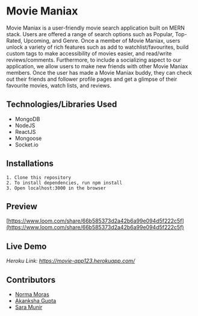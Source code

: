# Movie Maniax

Movie Maniax is a user-friendly movie search application built on MERN stack. Users are offered a range of search options such as Popular, Top-Rated, Upcoming, and Genre. Once a member of Movie Maniax, users unlock a variety of rich features such as add to watchlist/favourites, build custom tags to make accessibility of movies easier, and read/write reviews/comments. Furthermore, to include a socializing aspect to our application, we allow users to make new friends with other Movie Maniax members. Once the user has made a Movie Maniax buddy, they can check out their friends and follower profile pages and get a glimpse of their favourite movies, watch lists, and reviews.


## Technologies/Libraries Used

* MongoDB
* NodeJS
* ReactJS
* Mongoose
* Socket.io

## Installations
```
1. Clone this repository
2. To install dependencies, run npm install
3. Open localhost:3000 in the browser
```

## Preview
[https://www.loom.com/share/66b585373d2a42b6a99e094d5f222c5f](https://www.loom.com/share/66b585373d2a42b6a99e094d5f222c5f)

## Live Demo
*Heroku Link: https://movie-app123.herokuapp.com/*

## Contributors
* [Norma Moras](https://github.com/nmoras)
* [Akanksha Gupta](https://github.com/Akanksha-Gupta03)
* [Sara Munir](https://github.com/SaraMunir)
